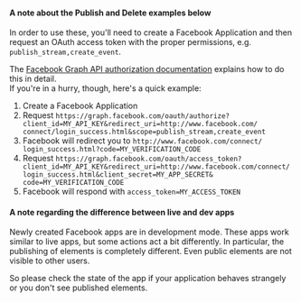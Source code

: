 <div class="rfb-callout warning" role="alert">
	<h4>
		A note about the Publish and Delete examples below
	</h4>
	<p>
		In order to use these, you'll need to create a Facebook Application and then request an OAuth access token with the proper permissions, e.g. <code>publish_stream,create_event</code>.
	</p>
	<p>
		The <a target="_blank" href="http://developers.facebook.com/docs/api#auth">Facebook Graph API authorization documentation</a> explains how to do this in detail.<br>
		If you're in a hurry, though, here's a quick example:
	</p>
	<ul style="list-style-type: decimal;">
		<li>Create a Facebook Application</li>
		<li>Request <code>https://graph.facebook.com/​oauth/authorize?​client_id=MY_API_KEY&amp;​redirect_uri=http://www.facebook.com/​connect/login_success.html&amp;​scope=publish_stream,​create_event</code>
		</li>
		<li>Facebook will redirect you to <code>http://www.facebook.com/​connect/​login_success.html?code=MY_VERIFICATION_CODE</code>
		</li>
		<li>Request <code>https://graph.facebook.com/​oauth/access_token?​client_id=MY_API_KEY&amp;​redirect_uri=http://www.facebook.com/​connect/​login_success.html&amp;​client_secret=MY_APP_SECRET&amp;​code=MY_VERIFICATION_CODE</code>
		</li>
		<li>Facebook will respond with <code>access_token=MY_ACCESS_TOKEN</code></li>
	</ul>
</div>
<div class="rfb-callout info" role="alert">
	<h4>
		A note regarding the difference between live and dev apps
	</h4>
	<p>
		Newly created Facebook apps are in development mode. These apps work similar to live apps, but some actions act a bit differently. In particular, the publishing of elements is completely different. Even public elements are not visible to other users.
	</p>
	<p>
		So please check the state of the app if your application behaves strangely or you don't see published elements.
	</p>
</div>
